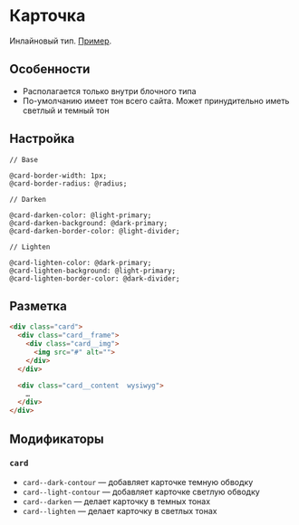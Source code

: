 # Карточка

Инлайновый тип. [Пример](http://sedona.stage.constlab.ru/blocks/card/).

## Особенности

* Располагается только внутри блочного типа
* По-умолчанию имеет тон всего сайта. Может принудительно иметь светлый и темный тон

## Настройка

```less
// Base

@card-border-width: 1px;
@card-border-radius: @radius;

// Darken

@card-darken-color: @light-primary;
@card-darken-background: @dark-primary;
@card-darken-border-color: @light-divider;

// Lighten

@card-lighten-color: @dark-primary;
@card-lighten-background: @light-primary;
@card-lighten-border-color: @dark-divider;
```

## Разметка

```html
<div class="card">
  <div class="card__frame">
    <div class="card__img">
      <img src="#" alt="">
    </div>
  </div>

  <div class="card__content  wysiwyg">
    …
  </div>
</div>
```

## Модификаторы

### `card`

* `card--dark-contour` — добавляет карточке темную обводку
* `card--light-contour` — добавляет карточке светлую обводку
* `card--darken` — делает карточку в темных тонах
* `card--lighten` — делает карточку в светлых тонах
